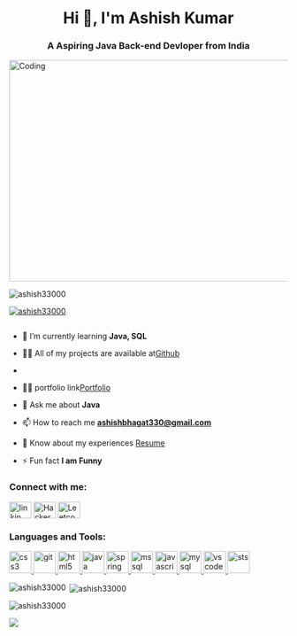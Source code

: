 <h1 align="center">Hi 👋, I'm Ashish Kumar</h1>
<h3 align="center">A Aspiring Java Back-end Devloper from India</h3>
<img align="center" alt="Coding" width="800" height="400" src="https://camo.githubusercontent.com/cae12fddd9d6982901d82580bdf321d81fb299141098ca1c2d4891870827bf17/68747470733a2f2f6d69726f2e6d656469756d2e636f6d2f6d61782f313336302f302a37513379765349765f7430696f4a2d5a2e676966">

<p align="left"> <img src="https://komarev.com/ghpvc/?username=ashish33000&label=Profile%20views&color=0e75b6&style=flat" alt="ashish33000" /> </p>

<p align="left"> <a href="https://github.com/ryo-ma/github-profile-trophy"><img src="https://github-profile-trophy.vercel.app/?username=ashish33000" alt="ashish33000" /></a> </p>

<p align="left"> <a href="https://twitter.com/" target="blank"><img src="https://img.shields.io/twitter/follow/?logo=twitter&style=for-the-badge" alt="" /></a> </p>

- 🌱 I’m currently learning **Java, SQL**

- 👨‍💻 All of my projects are available at[Github](https://github.com/Ashish33000)
-
- 👨‍💻 portfolio link[Portfolio](https://ashish33000.github.io)

- 💬 Ask me about **Java**

- 📫 How to reach me **ashishbhagat330@gmail.com**

- 📄 Know about my experiences [Resume](https://drive.google.com/file/d/1fxdOcJz5GUYCGe6ctZR7Lb7MxRoxZFWj/view?usp=sharing)

- ⚡ Fun fact **I am Funny**

<h3 align="left">Connect with me:</h3>
<p align="left">
<a href="https://linkedin.com/in/linkedin.com/in/ashish-kumar-5199ba120" target="blank"><img align="center" src="https://user-images.githubusercontent.com/87129673/212154807-6331ee26-7e06-4be9-b8d1-1fb6ad865116.png" alt="linkin" height="30" width="40" /></a>
<a href="https://www.hackerrank.com/@ashishbhagat330" target="blank"><img align="center" src="https://user-images.githubusercontent.com/87129673/212154760-5868d349-b442-41d1-a25d-7941253a70d9.png" alt="HackerRank" height="30" width="40" /></a>
<a href="https://www.leetcode.com/ashish330" target="blank"><img align="center" src="https://user-images.githubusercontent.com/87129673/212154794-b360e5cc-09d5-44db-b4fa-cc208c492c33.jpg" alt="Leetcode" height="30" width="40" /></a>
</p>

<h3 align="left">Languages and Tools:</h3>
<p align="left"> <a href="https://www.w3schools.com/css/" target="_blank" rel="noreferrer"> <img src="https://user-images.githubusercontent.com/87129673/212145218-df1c0b68-f6f4-4abe-a5d5-15cad94e0d1f.png" alt="css3" width="40" height="40"/> </a> <a href="https://git-scm.com/" target="_blank" rel="noreferrer"> <img src="https://www.vectorlogo.zone/logos/git-scm/git-scm-icon.svg" alt="git" width="40" height="40"/> </a> <a href="https://www.w3.org/html/" target="_blank" rel="noreferrer"> <img src="https://user-images.githubusercontent.com/87129673/212147469-c15f1b47-4a3a-4d1e-968e-3a589d5c46cd.jpg" alt="html5" width="40" height="40"/> </a> <a href="https://www.java.com" target="_blank" rel="noreferrer"> <img src="https://user-images.githubusercontent.com/87129673/212145658-f73cbb42-2860-4662-bb52-86b96d76abe4.png" alt="java" width="40" height="40"/> </a> <a href="https://user-images.githubusercontent.com/87129673/212146619-e8f911d4-c91b-4b5e-a8e3-d31790a0e56c.jpg" target="_blank" rel="noreferrer"> <img src="https://user-images.githubusercontent.com/87129673/212147486-42dbaa6a-9db4-487a-811c-e665c6acb4ae.jpg" alt="spring" width="40" height="40"/> </a> <a href="#" target="_blank" rel="noreferrer"> <img src="https://user-images.githubusercontent.com/87129673/212147415-5196c209-bac7-4b0d-9fce-7cf9be3a9fc1.png" alt="mssql" width="40" height="40"/> </a> <a href="https://www.javascript.com/" target="_blank" rel="noreferrer"> <img src="https://user-images.githubusercontent.com/87129673/212141371-78c65a54-bad1-4027-95e9-ef1c35ce44f7.jpg" alt="javascript" width="40" height="40"/> </a> <a 
href="https://www.mysql.com target="_blank" rel="noreferrer"> <img src="https://user-images.githubusercontent.com/87129673/211781715-09bb24c4-31a9-484b-a347-f44690a04767.jpg" alt="mysql" width="40" height="40"/> </a>
<a href="#" target="_blank" rel="noreferrer"> <img src="https://user-images.githubusercontent.com/87129673/212147477-f4749d84-ac89-4e67-abc9-7a65e4b4c5f3.jpg" alt="vs code" width="40" height="40"/> </a>
<a href="#" target="_blank" rel="noreferrer"> <img src="https://user-images.githubusercontent.com/87129673/212147472-2638847e-75f2-4cd8-be9a-f4d930d6c69d.png" alt="sts" width="40" height="40"/> </a>

 </p>

<p><img align="left" src="https://github-readme-stats.vercel.app/api/top-langs?username=ashish33000&show_icons=true&locale=en&layout=compact" alt="ashish33000" /></p>

<p>&nbsp;<img align="center" src="https://github-readme-stats.vercel.app/api?username=ashish33000&show_icons=true&locale=en" alt="ashish33000" /></p>

<p><img align="center" src="https://github-readme-streak-stats.herokuapp.com/?user=ashish33000&" alt="ashish33000" /></p>

<p align="left">
<a href="https://github.com/ashish33000"><span>
<img align="left" src="https://github-profile-summary-cards.vercel.app/api/cards/profile-details?username=ashish33000&theme=dracula" />
</span></a> </p>



<!--
**Ashish33000/Ashish33000** is a ✨ _special_ ✨ repository because its `README.md` (this file) appears on your GitHub profile.

Here are some ideas to get you started:

- 🔭 I’m currently working on ...
- 🌱 I’m currently learning ...
- 👯 I’m looking to collaborate on ...
- 🤔 I’m looking for help with ...
- 💬 Ask me about ...
- 📫 How to reach me: ...
- 😄 Pronouns: ...
- ⚡ Fun fact: ...
-->
